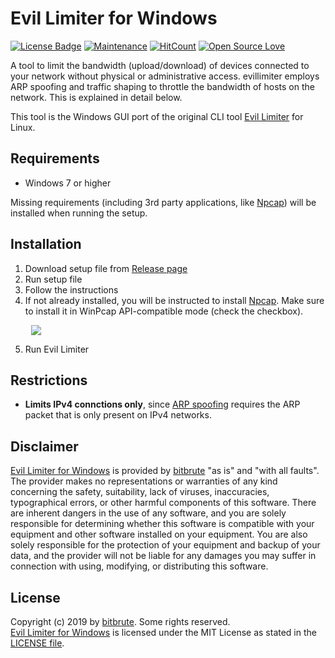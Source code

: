 # Evil Limiter for Windows

[![License Badge](https://img.shields.io/badge/license-MIT-blue.svg)](LICENSE)
[![Maintenance](https://img.shields.io/badge/Maintained%3F-yes-green.svg)](https://GitHub.com/bitbrute/evillimiter-windows/graphs/commit-activity)
[![HitCount](http://hits.dwyl.io/bitbrute/evillimiter-windows.svg)](http://hits.dwyl.io/bitbrute/evillimiter-windows)
[![Open Source Love](https://badges.frapsoft.com/os/v3/open-source.svg?v=102)](https://github.com/ellerbrock/open-source-badge/)

A tool to limit the bandwidth (upload/download) of devices connected to your network without physical or administrative access.
evillimiter employs ARP spoofing and traffic shaping to throttle the bandwidth of hosts on the network. This is explained in detail below.

This tool is the Windows GUI port of the original CLI tool [Evil Limiter](https://github.com/bitbrute/evillimiter) for Linux.

## Requirements

- Windows 7 or higher

Missing requirements (including 3rd party applications, like [Npcap](https://nmap.org/npcap/)) will be installed when running the setup.

## Installation

1. Download setup file from [Release page](https://github.com/bitbrute/evillimiter-windows/releases)
2. Run setup file
3. Follow the instructions
4. If not already installed, you will be instructed to install [Npcap](https://nmap.org/npcap/). Make sure to install it in WinPcap API-compatible mode (check the checkbox).

<p align="left" style="margin-left:33px"><img src="https://i.imgur.com/uxKz5qg.png" /></p>

5. Run Evil Limiter


## Restrictions

- **Limits IPv4 connctions only**, since [ARP spoofing](https://en.wikipedia.org/wiki/ARP_spoofing) requires the ARP packet that is only present  on IPv4 networks.

## Disclaimer

[Evil Limiter for Windows](https://github.com/bitbrute/evillimiter-windows) is provided by [bitbrute](https://github.com/bitbrute) "as is" and "with all faults". The provider makes no representations or warranties of any kind concerning the safety, suitability, lack of viruses, inaccuracies, typographical errors, or other harmful components of this software. There are inherent dangers in the use of any software, and you are solely responsible for determining whether this software is compatible with your equipment and other software installed on your equipment. You are also solely responsible for the protection of your equipment and backup of your data, and the provider will not be liable for any damages you may suffer in connection with using, modifying, or distributing this software.

## License

Copyright (c) 2019 by [bitbrute](https://github.com/bitbrute). Some rights reserved.<br>
[Evil Limiter for Windows](https://github.com/bitbrute/evillimiter-windows) is licensed under the MIT License as stated in the [LICENSE file](LICENSE).
